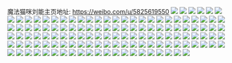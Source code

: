 魔法猫咪刘能主页地址: https://weibo.com/u/5825619550 
![](https://wx4.sinaimg.cn/mw2000/006mfHLEly1h8whhnpb2kj30u01hcjz3.jpg) 
![](https://wx4.sinaimg.cn/mw2000/006mfHLEly1h8vdbkt7n6j30u50u0agz.jpg) 
![](https://wx4.sinaimg.cn/mw2000/006mfHLEly1h8vdbl5euqj30u01400zo.jpg) 
![](https://wx4.sinaimg.cn/mw2000/006mfHLEly1h8vdblkb4nj30u0140n40.jpg) 
![](https://wx4.sinaimg.cn/mw2000/006mfHLEly1h8vdbm4m39j30u0140ago.jpg) 
![](https://wx4.sinaimg.cn/mw2000/006mfHLEly1h8j64pyir8j30wi1yc4fv.jpg) 
![](https://wx4.sinaimg.cn/mw2000/006mfHLEly1h8j64r394qj30wi1ycdvt.jpg) 
![](https://wx4.sinaimg.cn/mw2000/006mfHLEly1h8hti4kfulj30e90dowes.jpg) 
![](https://wx4.sinaimg.cn/mw2000/006mfHLEly1h8gwah8qt1j30wi18c45m.jpg) 
![](https://wx4.sinaimg.cn/mw2000/006mfHLEly1h8d34mtwbfj31lf32lu0x.jpg) 
![](https://wx4.sinaimg.cn/mw2000/006mfHLEly1h8d34ne4cij31d82itb29.jpg) 
![](https://wx4.sinaimg.cn/mw2000/006mfHLEly1h8d34m4urxj30ge0v2dmx.jpg) 
![](https://wx4.sinaimg.cn/mw2000/006mfHLEly1h8d34ns7pjj31d828m7wh.jpg) 
![](https://wx4.sinaimg.cn/mw2000/006mfHLEly1h8d34o3uh0j30wi0gowj3.jpg) 
![](https://wx4.sinaimg.cn/mw2000/006mfHLEly1h8d34odoq9j31f41f4k9g.jpg) 
![](https://wx4.sinaimg.cn/mw2000/006mfHLEly1h879751esvj32r21jqqv5.jpg) 
![](https://wx4.sinaimg.cn/mw2000/006mfHLEly1h87974b6pnj31r01r01kx.jpg) 
![](https://wx4.sinaimg.cn/mw2000/006mfHLEly1h84nvwfgi8j30wi0w9q7f.jpg) 
![](https://wx4.sinaimg.cn/mw2000/006mfHLEly1h7pq64ji9uj30qf13mk2f.jpg) 
![](https://wx4.sinaimg.cn/mw2000/006mfHLEly1h7ontrip6aj30q91da7b1.jpg) 
![](https://wx4.sinaimg.cn/mw2000/006mfHLEly1h7ontsjkwpj30u0140gy3.jpg) 
![](https://wx4.sinaimg.cn/mw2000/006mfHLEly1h7ontsvsvzj313e0qaagh.jpg) 
![](https://wx4.sinaimg.cn/mw2000/006mfHLEly1h7onttfs2yj30u01407eb.jpg) 
![](https://wx4.sinaimg.cn/mw2000/006mfHLEly1h7odmac2u2j30n00gj0tc.jpg) 
![](https://wx4.sinaimg.cn/mw2000/006mfHLEly1h7npidsoeoj30m80m8wfr.jpg) 
![](https://wx4.sinaimg.cn/mw2000/006mfHLEly1h7npidld07j30m80m875x.jpg) 
![](https://wx4.sinaimg.cn/mw2000/006mfHLEly1h7npie3f5bj30m80m8dhn.jpg) 
![](https://wx4.sinaimg.cn/mw2000/006mfHLEly1h7npieepekj30m80m840h.jpg) 
![](https://wx4.sinaimg.cn/mw2000/006mfHLEly1h7npbispu7j30t217xact.jpg) 
![](https://wx4.sinaimg.cn/mw2000/006mfHLEly1h7npbjgwngj30tu13u11p.jpg) 
![](https://wx4.sinaimg.cn/mw2000/006mfHLEly1h7npbidugaj30u01d80xp.jpg) 
![](https://wx4.sinaimg.cn/mw2000/006mfHLEly1h7nix7cethj30wi0go3zs.jpg) 
![](https://wx4.sinaimg.cn/mw2000/006mfHLEly1h7hp1e52bcj30ge0ol0w8.jpg) 
![](https://wx4.sinaimg.cn/mw2000/006mfHLEly1h7hp1eebwsj30ge0mywhs.jpg) 
![](https://wx4.sinaimg.cn/mw2000/006mfHLEly1h7hp1em3j8j30ge0myn0f.jpg) 
![](https://wx4.sinaimg.cn/mw2000/006mfHLEly1h7hp1fn7opj30u01e0n9j.jpg) 
![](https://wx4.sinaimg.cn/mw2000/006mfHLEly1h7hp1g2dq7j30u01e1k1n.jpg) 
![](https://wx4.sinaimg.cn/mw2000/006mfHLEly1h7hp1go770j30u01e07cd.jpg) 
![](https://wx4.sinaimg.cn/mw2000/006mfHLEly1h7hp1h6i6dj30u01e0gtr.jpg) 
![](https://wx4.sinaimg.cn/mw2000/006mfHLEly1h7hp1hps27j30u01e0gwa.jpg) 
![](https://wx4.sinaimg.cn/mw2000/006mfHLEly1h7hp1jo4cyj30u01e1k2h.jpg) 
![](https://wx4.sinaimg.cn/mw2000/006mfHLEly1h7hp1kq8g6j30u0140n4e.jpg) 
![](https://wx4.sinaimg.cn/mw2000/006mfHLEly1h7hp1llygqj30u0140481.jpg) 
![](https://wx4.sinaimg.cn/mw2000/006mfHLEly1h7fizoau9hj30u0147aei.jpg) 
![](https://wx4.sinaimg.cn/mw2000/006mfHLEly1h7fizoqurej30u0128n01.jpg) 
![](https://wx4.sinaimg.cn/mw2000/006mfHLEly1h7fizpgr28j30u70u00ym.jpg) 
![](https://wx4.sinaimg.cn/mw2000/006mfHLEly1h7fizpwn1sj30wi0tu44r.jpg) 
![](https://wx4.sinaimg.cn/mw2000/006mfHLEly1h7fizszsj7j30u01syn28.jpg) 
![](https://wx4.sinaimg.cn/mw2000/006mfHLEly1h7fiznrdfoj30u20u0wix.jpg) 
![](https://wx4.sinaimg.cn/mw2000/006mfHLEly1h79u63tumcj30wi1ccwfp.jpg) 
![](https://wx4.sinaimg.cn/mw2000/006mfHLEly1h79otxhwe1j30u01jgagp.jpg) 
![](https://wx4.sinaimg.cn/mw2000/006mfHLEly1h79oty9g57j30u01kh40u.jpg) 
![](https://wx4.sinaimg.cn/mw2000/006mfHLEly1h79otyottpj30u01g3gs0.jpg) 
![](https://wx4.sinaimg.cn/mw2000/006mfHLEly1h79otz2nmuj30u01ifq9f.jpg) 
![](https://wx4.sinaimg.cn/mw2000/006mfHLEly1h79otzi3a4j30u01jtdmm.jpg) 
![](https://wx4.sinaimg.cn/mw2000/006mfHLEly1h79otzxeuej30u01jwgnw.jpg) 
![](https://wx4.sinaimg.cn/mw2000/006mfHLEly1h79ou0i15oj30u00vpjub.jpg) 
![](https://wx4.sinaimg.cn/mw2000/006mfHLEly1h79ou187zrj30u01jrq9d.jpg) 
![](https://wx4.sinaimg.cn/mw2000/006mfHLEly1h79ou1ko4cj30u01jg45f.jpg) 
![](https://wx4.sinaimg.cn/mw2000/006mfHLEly1h79otvzj59j30u017yq4d.jpg) 
![](https://wx4.sinaimg.cn/mw2000/006mfHLEly1h79ou1uz0nj30wi0jxq47.jpg) 
![](https://wx4.sinaimg.cn/mw2000/006mfHLEly1h79ou29xjsj30u013y0wt.jpg) 
![](https://wx4.sinaimg.cn/mw2000/006mfHLEly1h6uq7cxgnwj30u00u77az.jpg) 
![](https://wx4.sinaimg.cn/mw2000/006mfHLEly1h6uq909nkfj30sg0lc771.jpg) 
![](https://wx4.sinaimg.cn/mw2000/006mfHLEly1h6r9xamsogj30sd0ge0xv.jpg) 
![](https://wx4.sinaimg.cn/mw2000/006mfHLEly1h6r9xaru5cj30gd0lutco.jpg) 
![](https://wx4.sinaimg.cn/mw2000/006mfHLEly1h6r9xbkfjkj30wi17caqu.jpg) 
![](https://wx4.sinaimg.cn/mw2000/006mfHLEly1h6r9xbvs37j30ge0tn45f.jpg) 
![](https://wx4.sinaimg.cn/mw2000/006mfHLEly1h6l7h5ftekj30wi0d3q4l.jpg) 
![](https://wx4.sinaimg.cn/mw2000/006mfHLEly1h6hx96exggj30ge0wr75f.jpg) 
![](https://wx4.sinaimg.cn/mw2000/006mfHLEly1h6hx962dzsj30ge0oltdl.jpg) 
![](https://wx4.sinaimg.cn/mw2000/006mfHLEly1h6hxtpfjmrj30ge0zkam6.jpg) 
![](https://wx4.sinaimg.cn/mw2000/006mfHLEly1h6hxtpooxvj30oz0hm74p.jpg) 
![](https://wx4.sinaimg.cn/mw2000/006mfHLEly1h5scvqqo02j30lb0sg782.jpg) 
![](https://wx4.sinaimg.cn/mw2000/006mfHLEly1h5scvs8snoj30u011i7fe.jpg) 
![](https://wx4.sinaimg.cn/mw2000/006mfHLEly1h5q0pc5kugj30wi17cds9.jpg) 
![](https://wx4.sinaimg.cn/mw2000/006mfHLEly1h5q0pbt9b4j30gb0pwtcr.jpg) 
![](https://wx4.sinaimg.cn/mw2000/006mfHLEly1h5q0pdcc4yj30wh0xaand.jpg) 
![](https://wx4.sinaimg.cn/mw2000/006mfHLEly1h5q0pdkgdyj30ch0gnq4u.jpg) 
![](https://wx4.sinaimg.cn/mw2000/006mfHLEly1h5q0pf0hx7j31sc2drqv5.jpg) 
![](https://wx4.sinaimg.cn/mw2000/006mfHLEly1h5q0pgkx7fj31sc2ds1ky.jpg) 
![](https://wx4.sinaimg.cn/mw2000/006mfHLEly1h5i16ghva5j30n00gjmxr.jpg) 
![](https://wx4.sinaimg.cn/mw2000/006mfHLEly1h5i16gwdd7j30u0140axb.jpg) 
![](https://wx4.sinaimg.cn/mw2000/006mfHLEly1h5i16g70adj30j60mctca.jpg) 
![](https://wx4.sinaimg.cn/mw2000/006mfHLEly1h5i16h6uyej30m80tn7d4.jpg) 
![](https://wx4.sinaimg.cn/mw2000/006mfHLEly1h5ejec64txj30u014oqaq.jpg) 
![](https://wx4.sinaimg.cn/mw2000/006mfHLEly1h4pk7y2kshj30vy1jlanh.jpg) 
![](https://wx4.sinaimg.cn/mw2000/006mfHLEly1h4h690ddftj30u01hc46e.jpg) 
![](https://wx4.sinaimg.cn/mw2000/006mfHLEly1h4h691u0d3j30u01g9juf.jpg) 
![](https://wx4.sinaimg.cn/mw2000/006mfHLEly1h47xaflflvj30ge0nlgp0.jpg) 
![](https://wx4.sinaimg.cn/mw2000/006mfHLEly1h47xakn76rj30wi1l349u.jpg) 
![](https://wx4.sinaimg.cn/mw2000/006mfHLEly1h3zwaty6g6j30js0usdhn.jpg) 
![](https://wx4.sinaimg.cn/mw2000/006mfHLEly1h3zwau8nluj30zo0wjgqq.jpg) 
![](https://wx4.sinaimg.cn/mw2000/006mfHLEly1h3znubvcjpj31y11eanni.jpg) 
![](https://wx4.sinaimg.cn/mw2000/006mfHLEly1h3qn43ffidj30u00u076p.jpg) 
![](https://wx4.sinaimg.cn/mw2000/006mfHLEly1h3qn43kx5hj30u00u0whh.jpg) 
![](https://wx4.sinaimg.cn/mw2000/006mfHLEly1h3h88q06ovj30tc1j7130.jpg) 
![](https://wx4.sinaimg.cn/mw2000/006mfHLEly1h3drg3mygcj30ok050wfv.jpg) 
![](https://wx4.sinaimg.cn/mw2000/006mfHLEly1h38bgow20xj30wi1yc1kx.jpg) 
![](https://wx4.sinaimg.cn/mw2000/006mfHLEly1h2hjv3meflj30wi1ekq8p.jpg) 
![](https://wx4.sinaimg.cn/mw2000/006mfHLEly1h2hjv3vrojj30wi0tl0w2.jpg) 
![](https://wx4.sinaimg.cn/mw2000/006mfHLEly1h2hjv46cvuj30wi147dk5.jpg) 
![](https://wx4.sinaimg.cn/mw2000/006mfHLEly1h2b5z0zas1j31ls0wiae6.jpg) 
![](https://wx4.sinaimg.cn/mw2000/006mfHLEly1h2b5z1ia50j31ls0widn9.jpg) 
![](https://wx4.sinaimg.cn/mw2000/006mfHLEly1h2b5z1sh4mj31ls0wiwjv.jpg) 
![](https://wx4.sinaimg.cn/mw2000/006mfHLEly1h2b5z20x7ij31ls0witd5.jpg) 
![](https://wx4.sinaimg.cn/mw2000/006mfHLEly1h1pq3quh2kj30u014fajn.jpg) 
![](https://wx4.sinaimg.cn/mw2000/006mfHLEly1h1pq3n2rf9j30u012ctey.jpg) 
![](https://wx4.sinaimg.cn/mw2000/006mfHLEly1h1molkoqfkj30ge0zg441.jpg) 
![](https://wx4.sinaimg.cn/mw2000/006mfHLEly1h1moll0m3nj30uu154182.jpg) 
![](https://wx4.sinaimg.cn/mw2000/006mfHLEly1h1mollx5rhj30wi1s018b.jpg) 
![](https://wx4.sinaimg.cn/mw2000/006mfHLEly1h1molmmviaj30ge0lutfl.jpg) 
![](https://wx4.sinaimg.cn/mw2000/006mfHLEly1h1cxzojrbyj30k00a1gm4.jpg) 
![](https://wx4.sinaimg.cn/mw2000/006mfHLEly1h0v7bp6872j30wi0mun3z.jpg) 
![](https://wx4.sinaimg.cn/mw2000/006mfHLEly1h007jzpvjnj30ok0gdjwk.jpg) 
![](https://wx4.sinaimg.cn/mw2000/006mfHLEly1h007k1n8wfj33402c07wi.jpg) 
![](https://wx4.sinaimg.cn/mw2000/006mfHLEly1h007k27m9ij30zg0ge489.jpg) 
![](https://wx4.sinaimg.cn/mw2000/006mfHLEly1gtde9h505aj30u01hcn85.jpg) 
![](https://wx4.sinaimg.cn/mw2000/006mfHLEly1gtbro7l6edj32c0340qv7.jpg) 
![](https://wx4.sinaimg.cn/mw2000/006mfHLEly1gtbrobvgipj32c0340b2d.jpg) 
![](https://wx4.sinaimg.cn/mw2000/006mfHLEly1gtbroeo6muj32c02c1npf.jpg) 
![](https://wx4.sinaimg.cn/mw2000/006mfHLEly1gtbrohwotej32c02c04qs.jpg) 
![](https://wx4.sinaimg.cn/mw2000/006mfHLEgy1gq5ftn2k2nj32c0340u1a.jpg) 
![](https://wx4.sinaimg.cn/mw2000/006mfHLEgy1gq0y70ggwaj32c0340npd.jpg) 
![](https://wx4.sinaimg.cn/mw2000/006mfHLEgy1gq0y76gnbzj32c0340kjl.jpg) 
![](https://wx4.sinaimg.cn/mw2000/006mfHLEgy1goqtv4c5tzj31el1el48h.jpg) 
![](https://wx4.sinaimg.cn/mw2000/006mfHLEgy1gndt9xpha3j32bz2bz4qq.jpg) 
